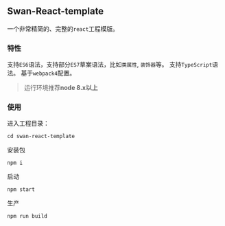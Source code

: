 ## Swan-React-template 
一个非常精简的、完整的`react`工程模版。

### 特性
支持`ES6`语法，支持部分`ES7`草案语法，比如`类属性`, `装饰器`等。
支持`TypeScript`语法。
基于`webpack4`配置。

> 运行环境推荐**node 8.x以上**

### 使用
进入工程目录：
```
cd swan-react-template
```
安装包
```
npm i
```
启动
```
npm start
```
生产
```
npm run build
```

